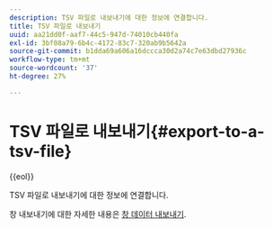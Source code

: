 ```yaml
---
description: TSV 파일로 내보내기에 대한 정보에 연결합니다.
title: TSV 파일로 내보내기
uuid: aa21dd0f-aaf7-44c5-947d-74010cb440fa
exl-id: 3bf08a79-6b4c-4172-83c7-320ab9b5642a
source-git-commit: b1dda69a606a16dccca30d2a74c7e63dbd27936c
workflow-type: tm+mt
source-wordcount: '37'
ht-degree: 27%

---
```


# TSV 파일로 내보내기{#export-to-a-tsv-file}

{{eol}}

TSV 파일로 내보내기에 대한 정보에 연결합니다.

창 내보내기에 대한 자세한 내용은 [창 데이터 내보내기](../../../../home/c-get-started/c-wk-win-wksp/c-exp-win-data.md#concept-8df61d64ed434cc5a499023c44197349).

